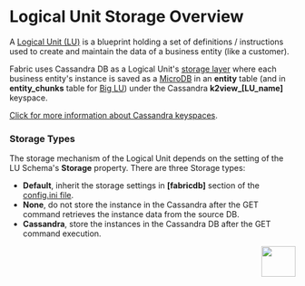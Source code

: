 # Logical Unit Storage Overview

A [Logical Unit (LU)](/articles/03_logical_units/01_LU_overview.md) is a blueprint holding a set of definitions / instructions used to create and maintain the data of a business entity (like a customer).

Fabric uses Cassandra DB as a Logical Unit's [storage layer](/articles/02_fabric_architecture/01_fabric_architecture_overview.md#21-fabric-storage) where each business entity's instance is saved as a [MicroDB](/articles/01_fabric_overview/02_fabric_glossary.md#mdb--microdb) in an **entity** table (and in **entity_chunks** table for [Big LU](03_big_lu_storage.md)) under the Cassandra **k2view_[LU_name]** keyspace.  

[Click for more information about Cassandra keyspaces](/articles/02_fabric_architecture/06_cassandra_keyspaces_for_fabric.md#cassandra-keyspaces-for-fabric).

### Storage Types

The storage mechanism of the Logical Unit depends on the setting of the LU Schema's **Storage** property. There are three Storage types:

* **Default**, inherit the storage settings in **[fabricdb]** section of the [config.ini file](TO_DO).
* **None**, do not store the instance in the Cassandra after the GET command retrieves the instance data from the source DB. 
* **Cassandra**, store the instances in the Cassandra DB after the GET command execution.

[<img align="right" width="60" height="54" src="/articles/images/Next.png">](02_storage_management.md)













